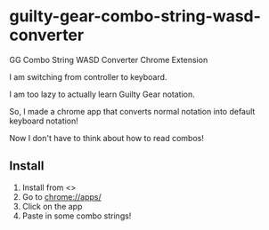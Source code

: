 # guilty-gear-combo-string-wasd-converter
GG Combo String WASD Converter Chrome Extension

I am switching from controller to keyboard.

I am too lazy to actually learn Guilty Gear notation.

So, I made a chrome app that converts normal notation into default keyboard notation!

Now I don't have to think about how to read combos!

## Install

1. Install from <>
2. Go to <chrome://apps/>
3. Click on the app
4. Paste in some combo strings!
